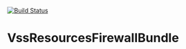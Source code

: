 [![Build Status](https://travis-ci.org/NathanVss/resources-firewall-bundle.svg?branch=master)](https://travis-ci.org/NathanVss/resources-firewall-bundle)


# VssResourcesFirewallBundle